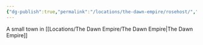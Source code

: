```yaml
---
{"dg-publish":true,"permalink":"/locations/the-dawn-empire/rosehost/","tags":["Discovered"],"updated":"2025-02-13T18:01:51.990+00:00"}
---
```


A small town in [[Locations/The Dawn Empire/The Dawn Empire\|The Dawn Empire]]
